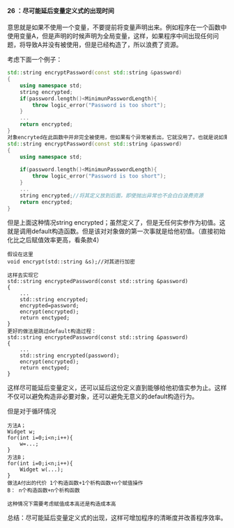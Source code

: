 #### 26 ：尽可能延后变量定义式的出现时间

意思就是如果不使用一个变量，不要提前将变量声明出来。例如程序在一个函数中使用变量A，但是声明的时候声明为全局变量，这样，如果程序中间出现任何问题，将导致A并没有被使用，但是已经构造了，所以浪费了资源。

考虑下面一个例子：

```C++
std::string encryptPassword(const std::string &password)
{
	using namespace std;
	string encrypted;
	if(password.length()<MinimunPasswordLength){
		throw logic_error("Password is too short");
	}
	...
	return encrypted;
}
对象encryted在此函数中并非完全被使用，但如果有个异常被丢出，它就没用了。也就是说如果函数encryptPassword丢出异常，仍得付出encrypted的构造成本和析构成本。最好延后encrypted的定义式，知道确实需要他。
std::string encryptPassword(const std::string &password)
{
	using namespace std;
	
	if(password.length()<MinimunPasswordLength){
		throw logic_error("Password is too short");
	}
	...
	string encrypted;//将其定义放到后面，即使抛出异常也不会白白浪费资源
	return encrypted;
}

```

但是上面这种情况string encrypted；虽然定义了，但是无任何实参作为初值。这就是调用default构造函数。但是该对对象做的第一次事就是给他初值。（直接初始化比之后赋值效率更高，看条款4）

```
假设在这里
void encrypt(std::string &s);//对其进行加密

这样去实现它
std::string encryptedPassword(const std::string &password)
{
	...
	std::string encrypted;
	encrypted=password;
	encrypt(encrypted);
	return enctyped;
}
更好的做法是跳过default构造过程：
std::string encryptedPassword(const std::string &password)
{
	...
	std::string encrypted(password);
	encrypt(encrypted);
	return enctyped;
}
```

这样尽可能延后变量定义，还可以延后这份定义直到能够给他初值实参为止。这样不仅可以避免构造非必要对象，还可以避免无意义的default构造行为。

但是对于循环情况

```
方法A；
Widget w;
for(int i=0;i<n;i++){
	w=...;
}
方法B；
for(int i=0;i<n;i++){
	Widget w(...);
}
做法A付出的代价 1个构造函数+1个析构函数+n个赋值操作
B： n个构造函数+n个析构函数

这种情况下需要考虑赋值成本高还是构造成本高
```

总结：尽可能延后变量定义式的出现，这样可增加程序的清晰度并改善程序效率。